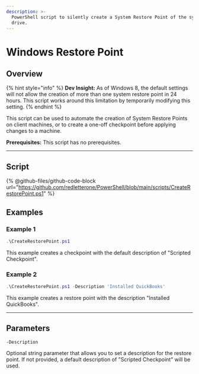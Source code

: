 ```yaml
---
description: >-
  PowerShell script to silently create a System Restore Point of the system
  drive.
---
```


# Windows Restore Point

## Overview

{% hint style="info" %}
**Dev Insight:** As of Windows 8, the default settings will not allow the creation of more than one system restore point in 24 hours. This script works around this limitation by temporarily modifying this setting.
{% endhint %}

This script can be used to automate the creation of System Restore Points on client machines, or to create a one-off checkpoint before applying changes to a machine.

**Prerequisites:** This script has no prerequisites.&#x20;

***

## Script

{% @github-files/github-code-block url="https://github.com/redletterone/PowerShell/blob/main/scripts/CreateRestorePoint.ps1" %}

## Examples

### Example 1

```powershell
.\CreateRestorePoint.ps1
```

This example creates a checkpoint with the default description of "Scripted Checkpoint".

### Example 2

```powershell
.\CreateRestorePoint.ps1 -Description 'Installed QuickBooks'
```

This example creates a restore point with the description "Installed QuickBooks".

***

## Parameters

`-Description`

Optional string parameter that allows you to set a description for the restore point. If not provided, a default description of "Scripted Checkpoint" will be used.
